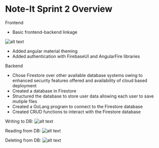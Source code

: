 # Note-It Sprint 2 Overview

Frontend

- Basic frontend-backend linkage <br>

![alt text](https://github.com/Praveena-H/SoftwareEngineering/blob/main/Demos/Login_Wireframe.png "Login")

- Added angular material theming
- Added authentication with FirebaseUI and AngularFire libraries


Backend

- Chose Firestore over other available database systems owing to enhanced security features offered and availability of cloud based deployment
- Created a database in Firestore
- Structured the database to store user data allowing each user to save mutiple files
- Created a GoLang program to connect to the Firestore database
- Created CRUD functions to interact with the Firestore database

Writing to DB:
![alt text](https://github.com/Praveena-H/SoftwareEngineering/blob/main/Demos/writing.gif "Writing/Insertion")

Reading from DB:
![alt text](https://github.com/Praveena-H/SoftwareEngineering/blob/main/Demos/reading.gif "Reading")

Deleting from DB:
![alt text](https://github.com/Praveena-H/SoftwareEngineering/blob/main/Demos/deleting.gif "Deletion")



